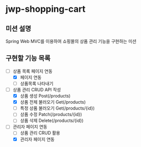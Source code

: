 # jwp-shopping-cart
## 미션 설명
Spring Web MVC를 이용하여 쇼핑몰의 상품 관리 기능을 구현하는 미션
## 구현할 기능 목록
- [ ] 상품 목록 페이지 연동
  - [x] 페이지 연동
  - [ ] 상품목록 나타내기
- [ ] 상품 관리 CRUD API 작성
  - [x] 상품 생성 Post(/products)
  - [x] 상품 전체 불러오기 Get(/products)
  - [ ] 특정 상품 불러오기 Get(/products/{id})
  - [ ] 상품 수정 Patch(/products/{id})
  - [ ] 상품 삭제 Delete(/products/{id})
- [ ] 관리자 페이지 연동
  - [ ] 상품 관리 CRUD 활용
  - [x] 관리자 페이지 연동